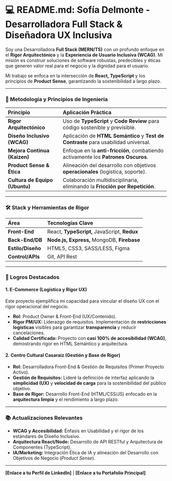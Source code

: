 # 💻 README.md: Sofía Delmonte - Desarrolladora Full Stack & Diseñadora UX Inclusiva

Soy una Desarrolladora **Full Stack (MERN/TS)** con un profundo enfoque en el **Rigor Arquitectónico** y la **Experiencia de Usuario Inclusiva (WCAG)**. Mi misión es construir soluciones de software robustas, predecibles y éticas que generen valor real para el negocio y la dignidad para el usuario.

Mi trabajo se enfoca en la intersección de **React, TypeScript** y los principios de **Product Sense**, garantizando la sostenibilidad a largo plazo.

---

### 🧠 Metodología y Principios de Ingeniería

| Principio | Aplicación Práctica |
| :--- | :--- |
| **Rigor Arquitectónico** | Uso de **TypeScript** y **Code Review** para código sostenible y previsible. |
| **Diseño Inclusivo (WCAG)** | Aplicación de **HTML Semántico** y **Test de Contraste** para usabilidad universal. |
| **Mejora Continua (Kaizen)** | Enfoque en la **anti-fricción**, combatiendo activamente los **Patrones Oscuros**. |
| **Product Sense & Ética** | Alineación del desarrollo con objetivos **operacionales** (logística, soporte). |
| **Cultura de Equipo (Ubuntu)** | Colaboración multidisciplinaria, eliminando la **Fricción por Repetición**. |

---


### 🛠️ Stack y Herramientas de Rigor

| Área | Tecnologías Clave |
| :--- | :--- |
| **Front-End** | React, **TypeScript,** JavaScript, **Redux** |
| **Back-End/DB** | **Node.js, Express,** MongoDB, **Firebase** |
| **Estilo/Diseño** | HTML5, CSS3, SASS/LESS, Figma |
| **Control/APIs** | Git, API Rest |

---

### 💼 Logros Destacados

#### 1. E-Commerce (Logística y Rigor UX)

Este proyecto ejemplifica mi capacidad para vincular el diseño UX con el rigor operacional del negocio.

* **Rol:** Product Owner & Front-End (UX/Contenido).
* **Rigor PM/UX:** Liderazgo de requisitos. Implementación de **restricciones logísticas** visibles para garantizar **transparencia** y reducir cancelaciones.
* **Calidad Certificada:** Proyecto con **casi 100% de accesibilidad (WCAG)**, demostrando rigor en HTML Semántico y arquitectura.

#### 2. Centro Cultural Casaraiz (Gestión y Base de Rigor)

* **Rol:** Desarrolladora Front-End & Gestión de Requisitos (Primer Proyecto Activo).
* **Gestión de Requisitos:** Lideré la definición de interfaz aplicando la **simplicidad (UX)** y **velocidad de carga** para la sostenibilidad del público objetivo.
* **Base de Rigor:** Desarrollo Front-End (HTML/CSS/JS) enfocado en la **arquitectura limpia** y el rendimiento a largo plazo.

---

### 📚 Actualizaciones Relevantes

* **WCAG y Accesibilidad:** Énfasis en Usabilidad y el rigor de los estándares de Diseño Inclusivo.
* **Arquitectura React/Node:** Desarrollo de API RESTful y Arquitectura de Componentes (TypeScript).
* **IA/Marketing:** Integración Ética de IA y alineación del Desarrollo con Objetivos de Negocio (*Product Sense*).

---

**[Enlace a tu Perfil de LinkedIn]** | **[Enlace a tu Portafolio Principal]**